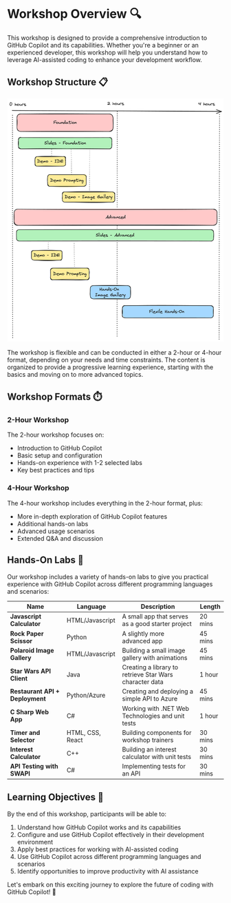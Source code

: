 # Workshop Overview 🔍

This workshop is designed to provide a comprehensive introduction to GitHub Copilot and its capabilities. Whether you're a beginner or an experienced developer, this workshop will help you understand how to leverage AI-assisted coding to enhance your development workflow.

## Workshop Structure 📋

![Workshop Overview](assets/images/Workshop_Overview.png)

The workshop is flexible and can be conducted in either a 2-hour or 4-hour format, depending on your needs and time constraints. The content is organized to provide a progressive learning experience, starting with the basics and moving on to more advanced topics.

## Workshop Formats ⏱️

### 2-Hour Workshop

The 2-hour workshop focuses on:
- Introduction to GitHub Copilot
- Basic setup and configuration
- Hands-on experience with 1-2 selected labs
- Key best practices and tips

### 4-Hour Workshop

The 4-hour workshop includes everything in the 2-hour format, plus:
- More in-depth exploration of GitHub Copilot features
- Additional hands-on labs
- Advanced usage scenarios
- Extended Q&A and discussion

## Hands-On Labs 🧪

Our workshop includes a variety of hands-on labs to give you practical experience with GitHub Copilot across different programming languages and scenarios:

| Name | Language | Description | Length |
| ---- | -------- | ----------- | ------ |
| **Javascript Calculator** | HTML/Javascript | A small app that serves as a good starter project | 20 mins |
| **Rock Paper Scissor** | Python | A slightly more advanced app | 45 mins |
| **Polaroid Image Gallery** | HTML/Javascript | Building a small image gallery with animations | 45 mins |
| **Star Wars API Client** | Java | Creating a library to retrieve Star Wars character data | 1 hour |
| **Restaurant API + Deployment** | Python/Azure | Creating and deploying a simple API to Azure | 45 mins |
| **C Sharp Web App** | C# | Working with .NET Web Technologies and unit tests | 1 hour |
| **Timer and Selector** | HTML, CSS, React | Building components for workshop trainers | 30 mins |
| **Interest Calculator** | C++ | Building an interest calculator with unit tests | 30 mins |
| **API Testing with SWAPI** | C# | Implementing tests for an API | 30 mins |

## Learning Objectives 🎯

By the end of this workshop, participants will be able to:

1. Understand how GitHub Copilot works and its capabilities
2. Configure and use GitHub Copilot effectively in their development environment
3. Apply best practices for working with AI-assisted coding
4. Use GitHub Copilot across different programming languages and scenarios
5. Identify opportunities to improve productivity with AI assistance

Let's embark on this exciting journey to explore the future of coding with GitHub Copilot! 🚀
